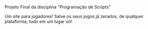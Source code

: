 Projeto Final da disciplina "Programação de Scripts"

Um site para jogadores! Salve os seus jogos já zerados, de qualquer plataforma, tudo em um lugar só!
